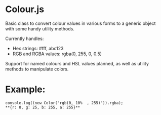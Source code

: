 Colour.js
=========

Basic class to convert colour values in various forms to a generic object with some handy utility methods.

Currently handles:
- Hex strings: #fff, abc123
- RGB and RGBA values: rgba(0, 255, 0, 0.5)

Support for named colours and HSL values planned, as well as utility methods to manipulate colors.

Example:
========

    console.log((new Color("rgb(0, 10%  , 255)")).rgba);
    **{r: 0, g: 25, b: 255, a: 255}**
